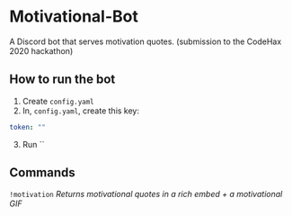 # Motivational-Bot

A Discord bot that serves motivation quotes. (submission to the CodeHax 2020 hackathon)

## How to run the bot

1. Create `config.yaml`
2. In, `config.yaml`, create this key:

```yaml
token: ""
```

3. Run ``

## Commands

`!motivation` _Returns motivational quotes in a rich embed + a motivational GIF_
